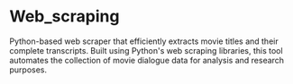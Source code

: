 # Web_scraping
 Python-based web scraper that efficiently extracts movie titles and their complete transcripts. Built using Python's web scraping libraries, this tool automates the collection of movie dialogue data for analysis and research purposes.
